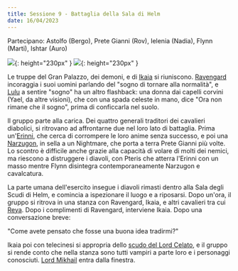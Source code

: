```yaml
---
title: Sessione 9 - Battaglia della Sala di Helm
date: 16/04/2023
---
```

Partecipano: Astolfo (Bergo), Prete Gianni (Rov), Ielenia (Nadia), Flynn (Marti), Ishtar (Auro)

![](https://5e.tools/img/bestiary/MM/Erinyes.jpg){: height="230px" } ![](https://5e.tools/img/bestiary/MTF/Narzugon.jpg){: height="230px" }

Le truppe del Gran Palazzo, dei demoni, e di [Ikaia](/star/npc/elturel#klav-ikaia) si riuniscono. [Ravengard](/star/npc/baldursgate#ulder-ravengard) incoraggia i suoi uomini parlando del "sogno di tornare alla normalità", e [Lulu](/star/npc/misc#lulu) a sentire "sogno" ha un altro flashback: una donna dai capelli corvini (Yael, da altre visioni), che con una spada celeste in mano, dice "Ora non rimane che il sogno", prima di conficcarla nel suolo.

Il gruppo parte alla carica. Dei quattro generali traditori dei cavalieri diabolici, si ritrovano ad affrontarne due nel loro lato di battaglia. Prima un'[Erinni](https://forgottenrealms.fandom.com/wiki/Erinyes), che cerca di corrompere le loro anime senza successo, e poi una [Narzugon](https://forgottenrealms.fandom.com/wiki/Narzugon), in sella a un Nightmare, che porta a terra Prete Gianni più volte. Lo scontro è difficile anche grazie alla capacità di volare di molti dei nemici, ma riescono a distruggere i diavoli, con Pteris che atterra l'Erinni con un masso mentre Flynn disintegra contemporaneamente Narzugon e cavalcatura.

La parte umana dell'esercito insegue i diavoli rimasti dentro alla Sala degli Scudi di Helm, e comincia a ispezionare il luogo e a riposarsi. Dopo un'ora, il gruppo si ritrova in una stanza con Ravengard, Ikaia, e altri cavalieri tra cui [Reya](/star/npc/elturel#reya-mantlemorn). Dopo i complimenti di Ravengard, interviene Ikaia. Dopo una conversazione breve:

"Come avete pensato che fosse una buona idea tradirmi?"

Ikaia poi con telecinesi si appropria dello [scudo del Lord Celato](/star/npc/avernus#gargauth), e il gruppo si rende conto che nella stanza sono tutti vampiri a parte loro e i personaggi conosciuti. [Lord Mikhail](/star/npc/elturel#lord-mikhail-manthar) entra dalla finestra.
